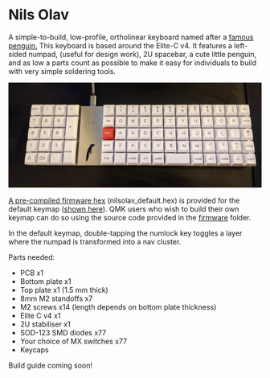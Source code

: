 # Nils Olav
A simple-to-build, low-profile, ortholinear keyboard named after a [famous penguin.](https://en.wikipedia.org/wiki/Nils_Olav) This keyboard is based around the Elite-C v4. It features a left-sided numpad, (useful for design work), 2U spacebar, a cute little penguin, and as low a parts count as possible to make it easy for individuals to build with very simple soldering tools.

![Image of keyboard](https://github.com/ajharvie/nilsolav/blob/main/images/PXL_20210324_182517592~2.jpg)

[A pre-compiled firmware hex](nilsolav_default.hex) (nilsolav_default.hex) is provided for the default keymap ([shown here](nilsolav/keymaps/default/keymap.c)). QMK users who wish to build their own keymap can do so using the source code provided in the [firmware](firmware) folder.

In the default keymap, double-tapping the numlock key toggles a layer where the numpad is transformed into a nav cluster.

Parts needed:
* PCB x1
* Bottom plate x1 
* Top plate x1 (1.5 mm thick)
* 8mm M2 standoffs x7
* M2 screws x14 (length depends on bottom plate thickness)
* Elite C v4 x1
* 2U stabiliser x1
* SOD-123 SMD diodes x77
* Your choice of MX switches x77
* Keycaps

Build guide coming soon!

